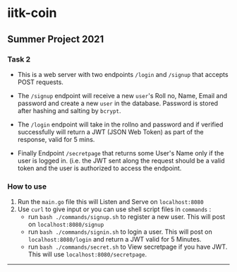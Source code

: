 # iitk-coin
**Summer Project 2021**
---

### Task 2

- This is a web server with two endpoints `/login` and `/signup` that accepts POST requests.

- The `/signup` endpoint will receive a new `user`'s Roll no, Name, Email and password and create a new `user` in the database. Password is stored after hashing and salting by `bcrypt`. 

- The `/login` endpoint will take in the rollno and password and if verified successfully will return a JWT (JSON Web Token) as part of the response, valid for 5 mins. 

- Finally Endpoint `/secretpage` that returns some User's Name only if the user is logged in. (i.e. the JWT sent along the request should be a valid token and the user is authorized to access the endpoint. 

### How to use

1. Run the `main.go` file this will Listen and Serve on `localhost:8080`
2. Use `curl` to give input or you can use shell script files in `commands` :
   - run `bash ./commands/signup.sh` to register a new user. This will post on `localhost:8080/signup`
   - run `bash ./commands/signin.sh` to login a user.  This will post on `localhost:8080/login` and return a JWT valid for 5 Minutes.
   - run `bash ./commands/secret.sh` to View secretpage if you have JWT.  This will use `localhost:8080/secretpage`.

---
